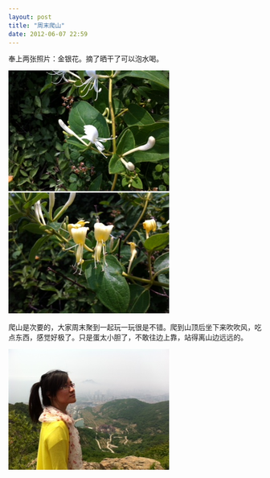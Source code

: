 ```yaml
---
layout: post
title: "周末爬山"
date: 2012-06-07 22:59
---
```


奉上两张照片：金银花。摘了晒干了可以泡水喝。

![金银花](/assets/images/2012/06/honeysuckle-1.jpg "金银花")
![金银花](/assets/images/2012/06/honeysuckle-2.jpg "金银花")

爬山是次要的，大家周末聚到一起玩一玩很是不错。爬到山顶后坐下来吹吹风，吃点东西，感觉好极了。只是蛋太小胆了，不敢往边上靠，站得离山边远远的。

![蛋头](/assets/images/2012/06/abbychous.jpg "")
